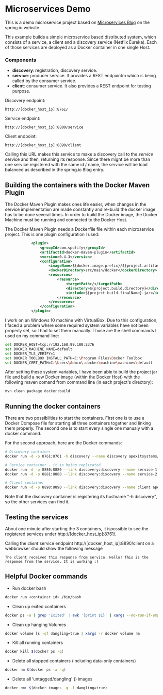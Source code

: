 # Microservices Demo

This is a demo microservice project based on [Microservices Blog](https://spring.io/blog/2015/07/14/microservices-with-spring) on the spring.io website.

This example builds a simple microservice based distributed system, which consists of a service, a client and a discovery service (Netflix Eureka). Each of those services are deployed as a Docker container in one single Host.

### Components
- **discovery**: registration, discovery service. 
- **service**: producer service. It provides a REST endpointm which is being called by the consumer service.
- **client**: consumer service. It also provides a REST endpoint for testing purpose.

Discovery endpoint: 
```
http://[docker_host_ip]:8761/
```

Service endpoint:
```
http://[docker_host_ip]:8880/service
```

Client endpoint:
```
http://[docker_host_ip]:8890/client
```
Calling this URL makes this service to make a discovery call to the _service_ service and then, returning its response. Since there might be more than one service registered with the same id / name, the service will be load balanced as described in the spring.io Blog entry.


## Building the containers with the Docker Maven Plugin
The Docker Maven Plugin makes ones life easier, when changes in the service implementation are made constantly and re-build the docker image has to be done several times.
In order to build the Docker image, the Docker Machine must be running and connected to the Docker Host.

The Docker Maven Plugin needs a Dockerfile file within each microservice project.
This is one plugin configuration I used:
```xml
            <plugin>
	            <groupId>com.spotify</groupId>
	            <artifactId>docker-maven-plugin</artifactId>
	            <version>0.4.3</version>
	            <configuration>
	                <imageName>${docker.image.prefix}/${project.artifactId}</imageName>
	                <dockerDirectory>src/main/docker</dockerDirectory>
	                <resources>
	                    <resource>
	                        <targetPath>/</targetPath>
	                        <directory>${project.build.directory}</directory>
	                        <include>${project.build.finalName}.jar</include>
	                    </resource>
	                </resources>
	            </configuration>
	        </plugin>
```

I work on an Windows 10 machine with VirtualBox. Due to this configuration, I faced a problem where some required system variables have not been properly set, so I had to set them manually. Those are the shell commands I used on my command line:
```sh
set DOCKER_HOST=tcp://192.168.99.100:2376
set DOCKER_MACHINE_NAME=default
set DOCKER_TLS_VERIFY=1
set DOCKER_TOOLBOX_INSTALL_PATH=C:\Program Files\Docker Toolbox
set DOCKER_CERT_PATH=C:\Users\Admin\.docker\machine\machines\default
```
After setting these system variables, I have been able to build the project jar file and build a new Docker image (within the Docker Host) with the following maven comand from command line (in each project's directory):
```sh
mvn clean package docker:build
```


## Running the docker containers
There are two possibilities to start the containers. First one is to use a Docker Compose file for starting all three containers together and linking them properly. The second one is to start every single one manualy with a docker command.

For the second approach, here are the Docker commands:
```sh
# Discovery container
docker run -d -p 8761:8761 -h discovery --name discovery apexitsystems/discovery

# Service container - it is being replicated
docker run -d -p 8880:8880 --link discovery:discovery --name service-1 apexitsystems/service
docker run -d -p 8881:8880 --link discovery:discovery --name service-2 apexitsystems/service

# Client container
docker run -d -p 8890:8890 --link discovery:discovery --name client apexitsystems/client
```

Note that the discovery container is registering its hostname "-h discovery", so the other services can find it.


## Testing the services
About one minute after starting the 3 containers, it ispossible to see the registered services under http://[docker_host_ip]:8761/.

Calling the _client_ service endpoint http://[docker_host_ip]:8890/client on a webbrowser should show the following message
```
The client received this response from service: Hello! This is the response from the service. It is working :)
```


## Helpful Docker commands
- Run docker bash
```sh
docker run <container id> /bin/bash
```
- Clean up exited containers
```sh
docker ps -a | grep 'Exited' | awk '{print $1}' | xargs --no-run-if-empty docker rm
```
- Clean up hanging Volumes
```sh
docker volume ls -qf dangling=true | xargs -r docker volume rm
```
- Kill all running containers
```sh
docker kill $(docker ps -q)
```
- Delete all stopped containers (including data-only containers)
```sh
docker rm $(docker ps -a -q)
```
- Delete all 'untagged/dangling' (<none>) images
```sh
docker rmi $(docker images -q -f dangling=true)
```
